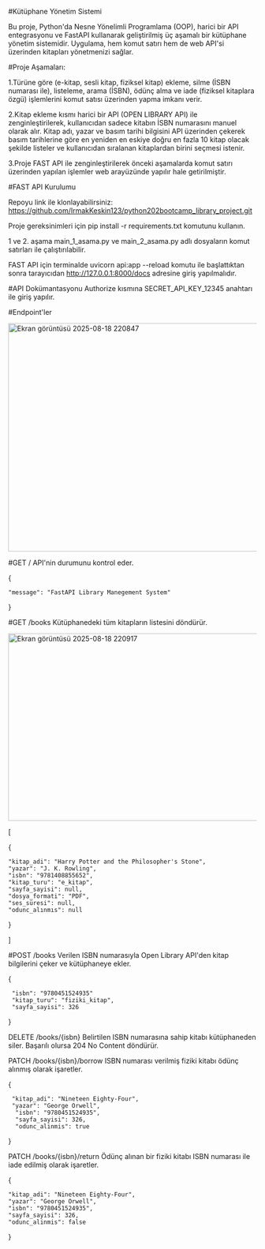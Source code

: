 #Kütüphane Yönetim Sistemi


Bu proje, Python'da Nesne Yönelimli Programlama (OOP), harici bir API entegrasyonu ve FastAPI kullanarak geliştirilmiş üç aşamalı bir kütüphane yönetim sistemidir. Uygulama, hem komut satırı hem de web API'si üzerinden kitapları yönetmenizi sağlar.


#Proje Aşamaları:


1.Türüne göre (e-kitap, sesli kitap, fiziksel kitap) ekleme, silme (İSBN numarası ile), listeleme, arama (İSBN), ödünç alma ve iade (fiziksel kitaplara özgü) işlemlerini komut satısı üzerinden yapma imkanı verir.


2.Kitap ekleme kısmı harici bir API (OPEN LIBRARY API) ile zenginleştirilerek, kullanıcıdan sadece kitabın İSBN numarasını manuel olarak alır. Kitap adı, yazar ve basım tarihi bilgisini API üzerinden çekerek basım tarihlerine göre en yeniden en eskiye doğru en fazla 10 kitap olacak şekilde listeler ve kullanıcıdan sıralanan kitaplardan birini seçmesi istenir.


3.Proje FAST API ile zenginleştirilerek önceki aşamalarda komut satırı üzerinden yapılan işlemler web arayüzünde yapılır hale getirilmiştir.


#FAST API Kurulumu


Repoyu link ile klonlayabilirsiniz: https://github.com/IrmakKeskin123/python202bootcamp_library_project.git

Proje gereksinimleri için pip install -r requirements.txt komutunu kullanın.

1 ve 2. aşama main_1_asama.py ve main_2_asama.py adlı dosyaların komut satırları ile çalıştırılabilir.

FAST API için terminalde uvicorn api:app --reload komutu ile başlattıktan sonra tarayıcıdan http://127.0.0.1:8000/docs adresine giriş yapılmalıdır.

#API Dokümantasyonu
Authorize kısmına SECRET_API_KEY_12345 anahtarı ile giriş yapılır.

#Endpoint'ler


<img width="912" height="463" alt="Ekran görüntüsü 2025-08-18 220847" src="https://github.com/user-attachments/assets/9842e0f9-98f5-46af-86a2-f499155eea43" />

#GET /
API'nin durumunu kontrol eder.



{

    "message": "FastAPI Library Manegement System"
  
}



#GET /books
Kütüphanedeki tüm kitapların listesini döndürür.



<img width="877" height="380" alt="Ekran görüntüsü 2025-08-18 220917" src="https://github.com/user-attachments/assets/f595fecd-fdfa-4d79-a28f-f55b309afb7a" />


[

  {
  
    "kitap_adi": "Harry Potter and the Philosopher's Stone", 
    "yazar": "J. K. Rowling",  
    "isbn": "9781408855652", 
    "kitap_turu": "e_kitap",
    "sayfa_sayisi": null,
    "dosya_formati": "PDF",
    "ses_süresi": null,
    "odunc_alınmıs": null
    
  }
  
]


#POST /books
Verilen ISBN numarasıyla Open Library API'den kitap bilgilerini çeker ve kütüphaneye ekler.


{
 
     "isbn": "9780451524935"
     "kitap_turu": "fiziki_kitap",  
     "sayfa_sayisi": 326
  
}



DELETE /books/{isbn}
Belirtilen ISBN numarasına sahip kitabı kütüphaneden siler. Başarılı olursa 204 No Content döndürür.


PATCH /books/{isbn}/borrow
ISBN numarası verilmiş fiziki kitabı ödünç alınmış olarak işaretler.


 {

     "kitap_adi": "Nineteen Eighty-Four",
     "yazar": "George Orwell",
      "isbn": "9780451524935",
      "sayfa_sayisi": 326,
      "odunc_alinmis": true

}



PATCH /books/{isbn}/return
Ödünç alınan bir fiziki kitabı ISBN numarası ile iade edilmiş olarak işaretler.



{
       
    "kitap_adi": "Nineteen Eighty-Four",  
    "yazar": "George Orwell",
    "isbn": "9780451524935",
    "sayfa_sayisi": 326,
    "odunc_alinmis": false
  
}
